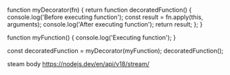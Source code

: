 function myDecorator(fn) {
return function decoratedFunction() {
console.log('Before executing function');
const result = fn.apply(this, arguments);
console.log('After executing function');
return result;
};
}

function myFunction() {
console.log('Executing function');
}

const decoratedFunction = myDecorator(myFunction);
decoratedFunction();

steam body
https://nodejs.dev/en/api/v18/stream/
